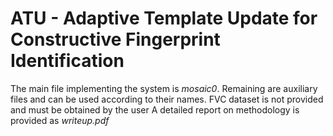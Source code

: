 # ATU - Adaptive Template Update for Constructive Fingerprint Identification

The main file implementing the system is *mosaic0*.
Remaining are auxiliary files and can be used according to their names.
FVC dataset is not provided and must be obtained by the user
A detailed report on methodology is provided as *writeup.pdf*
